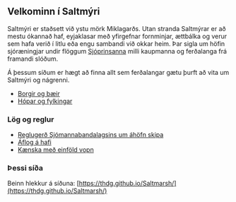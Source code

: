 ## Velkominn í Saltmýri

Saltmýri er staðsett við ystu mörk Miklagarðs. 
Utan stranda Saltmýrar er að mestu ókannað haf, eyjaklasar með yfirgefnar fornminjar, ættbálka og verur sem hafa verið í litlu eða engu sambandi við okkar heim. 
Þar sigla um höfin sjóræningjar undir flöggum [Sjóprinsanna](factions.md#sjóprinsarnir) milli kaupmanna og ferðalanga frá framandi slóðum.

Á þessum síðum er hægt að finna allt sem ferðalangar gætu þurft að vita um Saltmýri og nágrenni. 

- [Borgir og bæir](cities.md)
- [Hópar og fylkingar](factions.md)

### Lög og reglur

- [Reglugerð Sjómannabandalagsins um áhöfn skipa](crew.md)
- [Áflog á hafi](fightingatsea.md)
- [Kænska með einföld vopn](weaponrules.md)


### Þessi síða
Beinn hlekkur á síðuna: [https://thdg.github.io/Saltmarsh/](https://thdg.github.io/Saltmarsh/)

